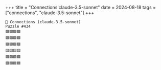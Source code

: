 +++
title = "Connections claude-3.5-sonnet"
date = 2024-08-18
tags = ["connections", "claude-3.5-sonnet"]
+++

```text
🤖 Connections (claude-3.5-sonnet) 
Puzzle #434
🟩🟩🟪🟩
🟩🟪🟩🟩
🟩🟪🟪🟩
🟨🟨🟨🟨
🟩🟩🟩🟩
🟪🟦🟦🟦
```
